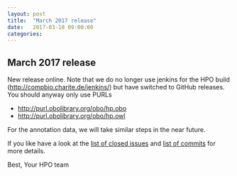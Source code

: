 ```yaml
---
layout: post
title:  "March 2017 release"
date:   2017-03-10 09:00:00
categories: 
---
```


## March 2017 release

New release online. Note that we do no longer use jenkins for the HPO build (http://compbio.charite.de/jenkins/) but have switched to GitHub releases.  You should anyway only use PURLs

 - http://purl.obolibrary.org/obo/hp.obo
 - http://purl.obolibrary.org/obo/hp.owl
 
For the annotation data, we will take similar steps in the near future.

If you like have a look at the [list of closed issues](https://github.com/obophenotype/human-phenotype-ontology/issues?utf8=%E2%9C%93&q=is%3Aissue+closed%3A%222017-02-24..2017-03-09%22) and [list of commits](https://github.com/obophenotype/human-phenotype-ontology/compare/master@%7B2017-02-24%7D...master@%7B2017-03-09%7D) for more details.

Best,
Your HPO team